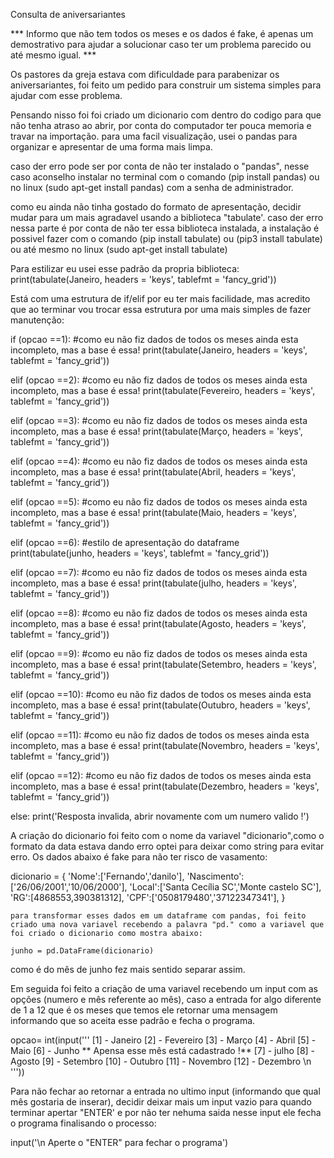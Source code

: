 Consulta de aniversariantes

*** Informo que não tem todos os meses e os dados é fake, é apenas um demostrativo para ajudar a solucionar caso ter um problema parecido ou até mesmo igual. ***



Os pastores da greja estava com dificuldade para parabenizar os aniversariantes, foi feito um pedido para construir um sistema simples para ajudar com esse problema.

Pensando nisso foi foi criado um dicionario com dentro do codigo para que não tenha atraso ao abrir, por conta do computador ter pouca memoria e travar na importação.
para uma facil visualização, usei o pandas para organizar e apresentar de uma forma mais limpa.

caso der erro pode ser por conta de não ter instalado o "pandas", nesse caso aconselho instalar no terminal com o comando (pip install pandas) ou no linux (sudo apt-get install pandas) com a senha de administrador.

como eu ainda não tinha gostado do formato de apresentação, decidir mudar para um mais agradavel usando a biblioteca "tabulate'. 
caso der erro nessa parte é por conta de não ter essa biblioteca instalada, a instalação é possivel fazer com o comando (pip install tabulate) ou (pip3 install tabulate) ou até mesmo no linux (sudo apt-get install tabulate)

Para estilizar eu usei esse padrão da propria biblioteca:
print(tabulate(Janeiro, headers = 'keys', tablefmt = 'fancy_grid'))

Está com uma estrutura de if/elif por eu ter mais facilidade, mas acredito que ao terminar vou trocar essa estrutura por uma mais simples de fazer manutenção:

if (opcao ==1):
    #como eu não fiz dados de todos os meses ainda esta incompleto, mas a base é essa!
    print(tabulate(Janeiro, headers = 'keys', tablefmt = 'fancy_grid'))
    
elif (opcao ==2):
    #como eu não fiz dados de todos os meses ainda esta incompleto, mas a base é essa!
    print(tabulate(Fevereiro, headers = 'keys', tablefmt = 'fancy_grid'))
    
elif (opcao ==3):
    #como eu não fiz dados de todos os meses ainda esta incompleto, mas a base é essa!
    print(tabulate(Março, headers = 'keys', tablefmt = 'fancy_grid'))
    
elif (opcao ==4):
    #como eu não fiz dados de todos os meses ainda esta incompleto, mas a base é essa!
    print(tabulate(Abril, headers = 'keys', tablefmt = 'fancy_grid'))
    
elif (opcao ==5):
    #como eu não fiz dados de todos os meses ainda esta incompleto, mas a base é essa!
    print(tabulate(Maio, headers = 'keys', tablefmt = 'fancy_grid'))
    
elif (opcao ==6):
    #estilo de apresentação do dataframe
    print(tabulate(junho, headers = 'keys', tablefmt = 'fancy_grid'))
    
elif (opcao ==7):
    #como eu não fiz dados de todos os meses ainda esta incompleto, mas a base é essa!
    print(tabulate(julho, headers = 'keys', tablefmt = 'fancy_grid'))
    
elif (opcao ==8):
    #como eu não fiz dados de todos os meses ainda esta incompleto, mas a base é essa!
    print(tabulate(Agosto, headers = 'keys', tablefmt = 'fancy_grid'))
    
elif (opcao ==9):
    #como eu não fiz dados de todos os meses ainda esta incompleto, mas a base é essa!
    print(tabulate(Setembro, headers = 'keys', tablefmt = 'fancy_grid'))
    
elif (opcao ==10):
    #como eu não fiz dados de todos os meses ainda esta incompleto, mas a base é essa!
    print(tabulate(Outubro, headers = 'keys', tablefmt = 'fancy_grid'))
    
elif (opcao ==11):
    #como eu não fiz dados de todos os meses ainda esta incompleto, mas a base é essa!
    print(tabulate(Novembro, headers = 'keys', tablefmt = 'fancy_grid'))
    
elif (opcao ==12):
    #como eu não fiz dados de todos os meses ainda esta incompleto, mas a base é essa!
    print(tabulate(Dezembro, headers = 'keys', tablefmt = 'fancy_grid'))
    
else:
    print('Resposta invalida, abrir novamente com um numero valido !')


A criação do dicionario foi feito com o nome da variavel "dicionario",como o formato da data estava dando erro optei para deixar como string para evitar erro. Os dados abaixo é fake para não ter risco de vasamento:

dicionario = {
    'Nome':['Fernando','danilo'],
    'Nascimento':['26/06/2001','10/06/2000'],
    'Local':['Santa Cecília SC','Monte castelo SC'],
    'RG':[4868553,390381312],
    'CPF':['0508179480','37122347341'],
    }
    
    para transformar esses dados em um dataframe com pandas, foi feito criado uma nova variavel recebendo a palavra "pd." como a variavel que foi criado o dicionario como mostra abaixo:
    
    junho = pd.DataFrame(dicionario)
    
como é do mês de junho fez mais sentido separar assim.

Em seguida foi feito a criação de uma variavel recebendo um input com as opções (numero e mês referente ao mês), caso a entrada for algo diferente de 1 a 12 que é os meses que temos ele retornar uma mensagem informando que so aceita esse padrão e fecha o programa.

opcao= int(input('''
    [1]  - Janeiro
    [2]  - Fevereiro
    [3]  - Março
    [4]  - Abril
    [5]  - Maio
    [6]  - Junho ** Apensa esse mês está cadastrado !**
    [7]  - julho
    [8]  - Agosto
    [9]  - Setembro
    [10] - Outubro
    [11] - Novembro
    [12] - Dezembro \n '''))

Para não fechar ao retornar a entrada no ultimo input (informando que qual mês gostaria de inserar), decidir deixar mais um input vazio para quando terminar apertar "ENTER' e por não ter nehuma saida nesse input ele fecha o programa finalisando o processo:

input('\n Aperte o "ENTER" para fechar o programa')
